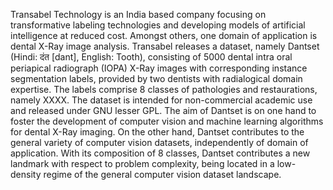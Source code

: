 Transabel Technology is an India based company focusing on transformative labeling technologies and developing models of artificial intelligence at reduced cost. Amongst others, one domain of application is dental X-Ray image analysis. Transabel releases a dataset, namely Dantset (Hindi: दंत [dant], English: Tooth), consisting of 5000 dental intra oral periapical radiograph (IOPA) X-Ray images with corresponding instance segmentation labels, provided by two dentists with radialogical domain expertise. The labels comprise 8 classes of pathologies and restaurations, namely XXXX. The dataset is intended for non-commercial academic use and released under GNU lesser GPL. The aim of Dantset is on one hand to foster the development of computer vision and machine learning algorithms for dental X-Ray imaging. On the other hand, Dantset contributes to the general variety of computer vision datasets, independently of domain of application. With its composition of 8 classes, Dantset contributes a new landmark with respect to problem complexity, being located in a low-density regime of the general computer vision dataset landscape.
